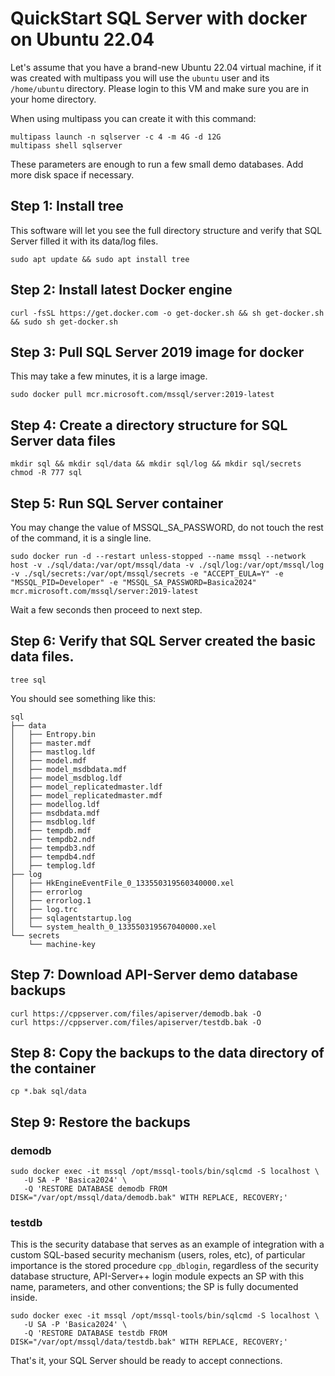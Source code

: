 # QuickStart SQL Server with docker on Ubuntu 22.04

Let's assume that you have a brand-new Ubuntu 22.04 virtual machine, if it was created with multipass you will use the `ubuntu` user and its `/home/ubuntu` directory.
Please login to this VM and make sure you are in your home directory.

When using multipass you can create it with this command:
```
multipass launch -n sqlserver -c 4 -m 4G -d 12G
multipass shell sqlserver
```
These parameters are enough to run a few small demo databases. Add more disk space if necessary.

## Step 1: Install tree
This software will let you see the full directory structure and verify that SQL Server filled it with its data/log files.
```
sudo apt update && sudo apt install tree
```

## Step 2: Install latest Docker engine
```
curl -fsSL https://get.docker.com -o get-docker.sh && sh get-docker.sh && sudo sh get-docker.sh
```

## Step 3: Pull SQL Server 2019 image for docker
This may take a few minutes, it is a large image.
```
sudo docker pull mcr.microsoft.com/mssql/server:2019-latest
```

## Step 4: Create a directory structure for SQL Server data files
```
mkdir sql && mkdir sql/data && mkdir sql/log && mkdir sql/secrets
chmod -R 777 sql
```

## Step 5: Run SQL Server container
You may change the value of MSSQL_SA_PASSWORD, do not touch the rest of the command, it is a single line.
```
sudo docker run -d --restart unless-stopped --name mssql --network host -v ./sql/data:/var/opt/mssql/data -v ./sql/log:/var/opt/mssql/log -v ./sql/secrets:/var/opt/mssql/secrets -e "ACCEPT_EULA=Y" -e "MSSQL_PID=Developer" -e "MSSQL_SA_PASSWORD=Basica2024" mcr.microsoft.com/mssql/server:2019-latest
```
Wait a few seconds then proceed to next step.

## Step 6: Verify that SQL Server created the basic data files.
```
tree sql
```

You should see something like this:
```
sql
├── data
│   ├── Entropy.bin
│   ├── master.mdf
│   ├── mastlog.ldf
│   ├── model.mdf
│   ├── model_msdbdata.mdf
│   ├── model_msdblog.ldf
│   ├── model_replicatedmaster.ldf
│   ├── model_replicatedmaster.mdf
│   ├── modellog.ldf
│   ├── msdbdata.mdf
│   ├── msdblog.ldf
│   ├── tempdb.mdf
│   ├── tempdb2.ndf
│   ├── tempdb3.ndf
│   ├── tempdb4.ndf
│   ├── templog.ldf
├── log
│   ├── HkEngineEventFile_0_133550319560340000.xel
│   ├── errorlog
│   ├── errorlog.1
│   ├── log.trc
│   ├── sqlagentstartup.log
│   └── system_health_0_133550319567040000.xel
└── secrets
    └── machine-key
```

## Step 7: Download API-Server demo database backups
```
curl https://cppserver.com/files/apiserver/demodb.bak -O
curl https://cppserver.com/files/apiserver/testdb.bak -O

```

## Step 8: Copy the backups to the data directory of the container
```
cp *.bak sql/data
```

## Step 9: Restore the backups

### demodb
```
sudo docker exec -it mssql /opt/mssql-tools/bin/sqlcmd -S localhost \
   -U SA -P 'Basica2024' \
   -Q 'RESTORE DATABASE demodb FROM DISK="/var/opt/mssql/data/demodb.bak" WITH REPLACE, RECOVERY;'
```

### testdb
This is the security database that serves as an example of integration with a custom SQL-based security mechanism (users, roles, etc), of particular importance is the stored procedure `cpp_dblogin`, regardless of the security database structure, API-Server++ login module expects an SP with this name, parameters, and other conventions; the SP is fully documented inside.
```
sudo docker exec -it mssql /opt/mssql-tools/bin/sqlcmd -S localhost \
   -U SA -P 'Basica2024' \
   -Q 'RESTORE DATABASE testdb FROM DISK="/var/opt/mssql/data/testdb.bak" WITH REPLACE, RECOVERY;'
```

That's it, your SQL Server should be ready to accept connections.



